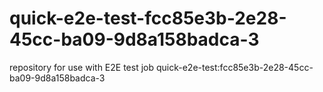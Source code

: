 # quick-e2e-test-fcc85e3b-2e28-45cc-ba09-9d8a158badca-3
repository for use with E2E test job quick-e2e-test:fcc85e3b-2e28-45cc-ba09-9d8a158badca-3
